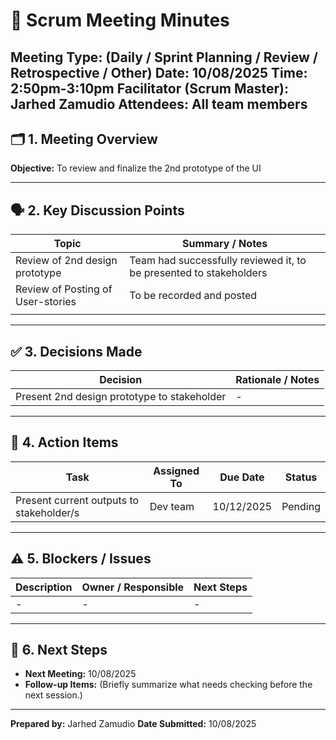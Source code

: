 # 📝 Scrum Meeting Minutes

**Meeting Type:** (Daily / Sprint Planning / Review / Retrospective / Other)
**Date:**
10/08/2025
**Time:**
2:50pm-3:10pm
**Facilitator (Scrum Master):**
Jarhed Zamudio
**Attendees:**
All team members
---

## 🗂️ 1. Meeting Overview

**Objective:**
To review and finalize the 2nd prototype of the UI

---

## 🗣️ 2. Key Discussion Points

| Topic | Summary / Notes |
| ----- | --------------- |
| Review of 2nd design prototype | Team had successfully reviewed it, to be presented to stakeholders              |
| Review of Posting of User-stories      | To be recorded and posted                |
|       |                 |

---

## ✅ 3. Decisions Made

| Decision | Rationale / Notes |
| -------- | ----------------- |
| Present 2nd design prototype to stakeholder         |  -                 |


---

## 🔧 4. Action Items

| Task | Assigned To | Due Date | Status |
| ---- | ----------- | -------- | ------ |
| Present current outputs to stakeholder/s     |  Dev team           |10/12/2025          | Pending       |

---

## ⚠️ 5. Blockers / Issues

| Description | Owner / Responsible | Next Steps |
| ----------- | ------------------- | ---------- |
|-|         -            |      -      |

---

## 📅 6. Next Steps

* **Next Meeting:**
10/08/2025
* **Follow-up Items:** (Briefly summarize what needs checking before the next session.)

---

**Prepared by:** 
Jarhed Zamudio
**Date Submitted:**
10/08/2025
